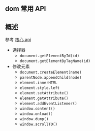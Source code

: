 ## dom 常用 API

## 概述
参考 [核心 api](https://developer.mozilla.org/zh-CN/docs/Web/API/Document_Object_Model/Introduction#Core_Interfaces_in_the_DOM)
* 选择器
    * `document.getElementById(id)`
    * `document.getElementByTagName(id)`
* 修改元素
    * `document.createElement(name)`
    * `parentNode.appendChild(node)`
    * `element.innerHTML`
    * `element.style.left`
    * `element.setAttribute()`
    * `element.getAttribute()`
    * `element.addEventListener()`
    * `window.content()`
    * `window.onload()`
    * `window.dump()`
    * `window.scrollTO()`